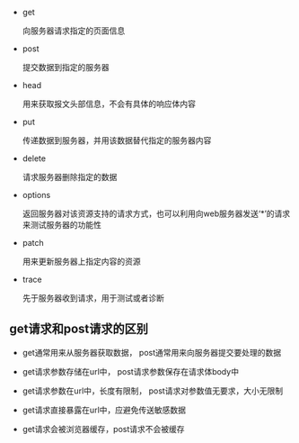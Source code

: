
- get
    
    向服务器请求指定的页面信息

- post
    
    提交数据到指定的服务器

- head
    
    用来获取报文头部信息，不会有具体的响应体内容

- put

    传递数据到服务器，并用该数据替代指定的服务器内容

- delete

    请求服务器删除指定的数据

- options
    
    返回服务器对该资源支持的请求方式，也可以利用向web服务器发送‘*’的请求来测试服务器的功能性
- patch
    
    用来更新服务器上指定内容的资源

- trace

    先于服务器收到请求，用于测试或者诊断



## get请求和post请求的区别

- get通常用来从服务器获取数据， post通常用来向服务器提交要处理的数据

- get请求参数存储在url中， post请求参数保存在请求体body中

- get请求参数在url中，长度有限制， post请求对参数值无要求，大小无限制

- get请求直接暴露在url中，应避免传送敏感数据

- get请求会被浏览器缓存，post请求不会被缓存
